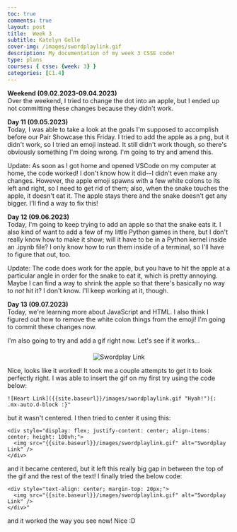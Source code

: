 ```yaml
---
toc: true
comments: true
layout: post
title:  Week 3
subtitle: Katelyn Gelle
cover-img: /images/swordplaylink.gif
description: My documentation of my week 3 CSSE code!
type: plans
courses: { csse: {week: 3} }
categories: [C1.4]
---
```


**Weekend (09.02.2023-09.04.2023)**  
Over the weekend, I tried to change the dot into an apple, but I ended up not committing these changes because they didn't work.

**Day 11 (09.05.2023)**  
Today, I was able to take a look at the goals I'm supposed to accomplish before our Pair Showcase this Friday. I tried to add the apple as a png, but it didn't work, so I tried an emoji instead. It still didn't work though, so there's obviously something I'm doing wrong. I'm going to try and amend this.  

Update: As soon as I got home and opened VSCode on my computer at home, the code worked! I don't know how it did--I didn't even make any changes. However, the apple emoji spawns with a few white colons to its left and right, so I need to get rid of them; also, when the snake touches the apple, it doesn't eat it. The apple stays there and the snake doesn't get any bigger. I'll find a way to fix this!  

**Day 12 (09.06.2023)**  
Today, I'm going to keep trying to add an apple so that the snake eats it. I also kind of want to add a few of my little Python games in there, but I don't really know how to make it show; will it have to be in a Python kernel inside an .ipynb file? I only know how to run them inside of a terminal, so I'll have to figure that out, too.  

Update: The code does work for the apple, but you have to hit the apple at a particular angle in order for the snake to eat it, which is pretty annoying. Maybe I can find a way to shrink the apple so that there's basically no way to *not* hit it? I don't know. I'll keep working at it, though.  

**Day 13 (09.07.2023)**  
Today, we're learning more about JavaScript and HTML. I also think I figured out how to remove the white colon things from the emoji! I'm going to commit these changes now.  

I'm also going to try and add a gif right now. Let's see if it works...  

<div style="text-align: center; margin-top: 20px;">
  <img src="{{site.baseurl}}/images/swordplaylink.gif" alt="Swordplay Link" />
</div>  

Nice, looks like it worked! It took me a couple attempts to get it to look perfectly right. I was able to insert the gif on my first try using the code below:  

```
![Heart Link]({{site.baseurl}}/images/swordplaylink.gif "Hyah!"){: .mx-auto.d-block :}"  
```

but it wasn't centered. I then tried to center it using this:  

```
<div style="display: flex; justify-content: center; align-items: center; height: 100vh;">
  <img src="{{site.baseurl}}/images/swordplaylink.gif" alt="Swordplay Link" />
</div>  
```

and it became centered, but it left this really big gap in between the top of the gif and the rest of the text! I finally tried the below code:  

```
<div style="text-align: center; margin-top: 20px;">
  <img src="{{site.baseurl}}/images/swordplaylink.gif" alt="Swordplay Link" />
</div>"  
```

and it worked the way you see now! Nice :D